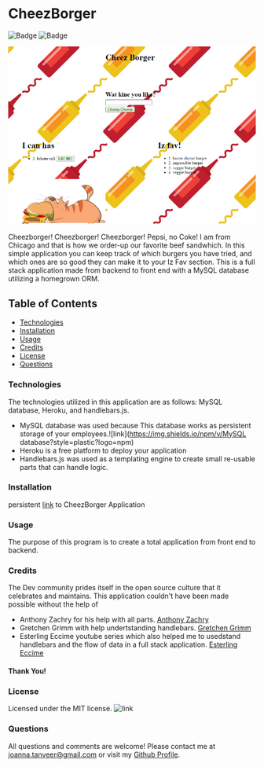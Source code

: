 # CheezBorger


![Badge](https://img.shields.io/github/last-commit/JoannaTanveer/CheezBorger?style=plastic) ![Badge](https://img.shields.io/github/repo-size/JoannaTanveer/CheezBorger?style=plastic)

![image relative path](screenshot_cheezborger.png)

Cheezborger! Cheezborger! Cheezborger! Pepsi, no Coke! I am from Chicago and that is how we order-up our favorite beef sandwhich. In this simple application you can keep track of which burgers you have tried, and which ones are so good they can make it to your Iz Fav section. This is a full stack application made from backend to front end with a MySQL database utilizing a homegrown ORM.
       
## Table of Contents
        
- [Technologies](#technologies)
- [Installation](#installation)
- [Usage](#usage)
- [Credits](#credits)
- [License](#license)
- [Questions](#questions)

### Technologies
    
The technologies utilized in this application are as follows: MySQL database, Heroku, and handlebars.js. 
- MySQL database was used because This database works as persistent storage of your employees.![link](https://img.shields.io/npm/v/MySQL database?style=plastic?logo=npm)
- Heroku is a free platform to deploy your application
- Handlebars.js was used as a templating engine to create small re-usable parts that can handle logic.
    
### Installation
    
persistent [link](https://pure-spire-49584.herokuapp.com/burgers) to CheezBorger Application


### Usage
    
The purpose of this program is to create a total application from front end to backend. 
    
### Credits
    
The Dev community prides itself in the open source culture that it celebrates and maintains. This application couldn't have been made possible without the help of
- Anthony Zachry for his help with all parts. [Anthony Zachry](https://www.linkedin.com/in/anthony-zachry-3464b551/)
- Gretchen Grimm with help undertstanding handlebars. [Gretchen Grimm](https://www.linkedin.com/in/gretchen-grimm-75b6391aa/)
- Esterling Eccime youtube series which also helped me to usedstand handlebars and the flow of data in a full stack application. [Esterling Eccime](https://www.youtube.com/watch?v=erfN7fH7A6s)
    
#### Thank You!
    
    
### License
Licensed under the MIT license. ![link](https://img.shields.io/github/license/JoannaTanveer/CheezBorger?style=plastic)

### Questions
All questions and comments are welcome! Please contact me at joanna.tanveer@gmail.com	 or visit my [Github Profile](https://github.com/JoannaTanveer).
